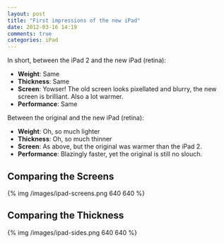 ```yaml
---
layout: post
title: "First impressions of the new iPad"
date: 2012-03-16 14:19
comments: true
categories: iPad
---
```


In short, between the iPad 2 and the new iPad (retina):

* **Weight**: Same
* **Thickness**: Same
* **Screen**: Yowser! The old screen looks pixellated and blurry, the new screen is brilliant. Also a lot warmer.
* **Performance**: Same

Between the original and the new iPad (retina):

* **Weight**: Oh, so much lighter
* **Thickness**: Oh, so much thinner
* **Screen**: As above, but the original was warmer than the iPad 2.
* **Performance**: Blazingly faster, yet the original is still no slouch.

## Comparing the Screens

{% img /images/ipad-screens.png 640 640 %}

## Comparing the Thickness

{% img /images/ipad-sides.png 640 640 %}
